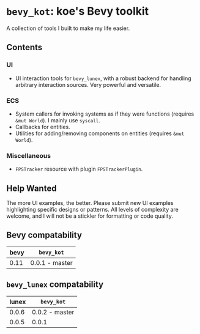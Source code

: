 # `bevy_kot`: koe's Bevy toolkit

A collection of tools I built to make my life easier.



## Contents

### UI

- UI interaction tools for `bevy_lunex`, with a robust backend for handling arbitrary interaction sources. Very powerful and versatile.


### ECS

- System callers for invoking systems as if they were functions (requires `&mut World`). I mainly use `syscall`.
- Callbacks for entities.
- Utilities for adding/removing components on entities (requires `&mut World`).


### Miscellaneous

- `FPSTracker` resource with plugin `FPSTrackerPlugin`.


## Help Wanted

The more UI examples, the better. Please submit new UI examples highlighting specific designs or patterns. All levels of complexity are welcome, and I will not be a stickler for formatting or code quality.



## Bevy compatability

| bevy | `bevy_kot`     |
|------|----------------|
| 0.11 | 0.0.1 - master |



## `bevy_lunex` compatability

| lunex | `bevy_kot`     |
|-------|----------------|
| 0.0.6 | 0.0.2 - master |
| 0.0.5 | 0.0.1          |
